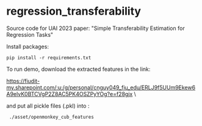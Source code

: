 # regression_transferability
Source code for UAI 2023 paper: "Simple Transferability Estimation for Regression Tasks"

Install packages:

``` pip install -r requirements.txt ```

To run demo, download the extracted features in the link:

https://fiudit-my.sharepoint.com/:u:/g/personal/cnguy049_fiu_edu/ERLJ9f5UUm9Ekew6A9elvK0BTCVgP2Z8AC5PK4OSZPyYOg?e=f28gjx \\

and put all pickle files (.pkl) into :

``` ./asset/openmonkey_cub_features```
